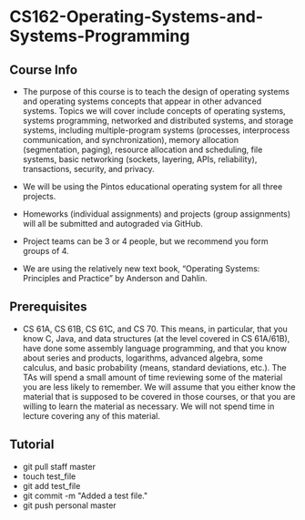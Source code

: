 # CS162-Operating-Systems-and-Systems-Programming
## Course Info
- The purpose of this course is to teach the design of operating systems and operating systems concepts that appear in other advanced systems. Topics we will cover include concepts of operating systems, systems programming, networked and distributed systems, and storage systems, including multiple-program systems (processes, interprocess communication, and synchronization), memory allocation (segmentation, paging), resource allocation and scheduling, file systems, basic networking (sockets, layering, APIs, reliability), transactions, security, and privacy.

- We will be using the Pintos educational operating system for all three projects.

- Homeworks (individual assignments) and projects (group assignments) will all be submitted and autograded via GitHub.

- Project teams can be 3 or 4 people, but we recommend you form groups of 4.

- We are using the relatively new text book, “Operating Systems: Principles and Practice” by Anderson and Dahlin.

## Prerequisites
- CS 61A, CS 61B, CS 61C, and CS 70. This means, in particular, that you know C, Java, and data structures (at the level covered in CS 61A/61B), have done some assembly language programming, and that you know about series and products, logarithms, advanced algebra, some calculus, and basic probability (means, standard deviations, etc.). The TAs will spend a small amount of time reviewing some of the material you are less likely to remember. We will assume that you either know the material that is supposed to be covered in those courses, or that you are willing to learn the material as necessary. We will not spend time in lecture covering any of this material.

## Tutorial
  - git pull staff master
  - touch test_file
  - git add test_file
  - git commit -m "Added a test file."
  - git push personal master
